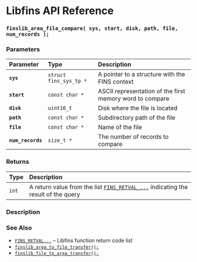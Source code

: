 # Libfins API Reference

### `finslib_area_file_compare( sys, start, disk, path, file, num_records );`

### Parameters

| Parameter | Type | Description |
| :--- | :--- | :--- |
|**`sys`**|`struct fins_sys_tp *`|A pointer to a structure with the FINS context|
|**`start`**|`const char *`|ASCII representation of the first memory word to compare|
|**`disk`**|`uint16_t`|Disk where the file is located|
|**`path`**|`const char *`|Subdirectory path of the file|
|**`file`**|`const char *`|Name of the file|
|**`num_records`**|`size_t *`|The number of records to compare|

### Returns

| Type | Description |
| :--- | :--- |
|`int`|A return value from the list [`FINS_RETVAL_...`](FINS_RETVAL.md) indicating the result of the query|

### Description

### See Also

* [`FINS_RETVAL...`](FINS_RETVAL.md) &ndash; Libfins function return code list
* [`finslib_area_to_file_transfer();`](finslib_area_to_file_transfer.md)
* [`finslib_file_to_area_transfer();`](finslib_file_to_area_transfer.md)
